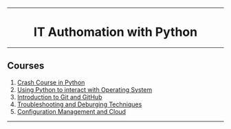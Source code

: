 ***
<h1 align=center>
IT Authomation with Python  
</h1>

***

<h2> Courses </h2>
	
1. [Crash Course in Python]()
2. [Using Python to interact with Operating System]()
3. [Introduction to Git and GitHub]()
4. [Troubleshooting and Deburging Techniques]()
5. [Configuration Management and Cloud]()

***

